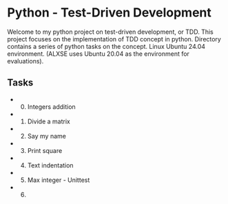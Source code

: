 # Python - Test-Driven Development

Welcome to my python project on test-driven development, or TDD. This project focuses on the implementation of TDD concept in python. Directory contains a series of python tasks on the concept. Linux Ubuntu 24.04 environment. (ALXSE uses Ubuntu 20.04 as the environment for evaluations).

## Tasks

- 0. Integers addition
- 1. Divide a matrix
- 2. Say my name
- 3. Print square
- 4. Text indentation
- 5. Max integer - Unittest
- 6. 
